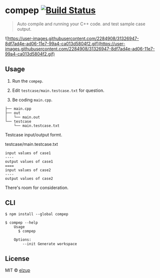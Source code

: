 # compep [![Build Status](https://travis-ci.org/elzup/compep.svg?branch=master)](https://travis-ci.org/elzup/compep)

> Auto compile and running your C++ code. and test sample case output.

![https://user-images.githubusercontent.com/2284908/31326947-8df7ad4e-ad06-11e7-99a4-ca013d5804f2.gif](https://user-images.githubusercontent.com/2284908/31326947-8df7ad4e-ad06-11e7-99a4-ca013d5804f2.gif)


## Usage
1. Run the `compep`.

2. Edit `testcase/main.testcase.txt` for question.

3. Be coding `main.cpp`.


```
├── main.cpp
├── out
│   └── main.out
└── testcase
    └── main.testcase.txt
```

Testcase input/output formt.

testcase/main.testcase.txt

```
input values of case1
----
output values of case1
====
input values of case2
----
output values of case2
```

There's room for consideration.

## CLI

```
$ npm install --global compep
```

```
$ compep --help
	Usage
	  $ compep

	Options:
		--init Generate workspace
```


## License

MIT © [elzup](https://elzup.com)
